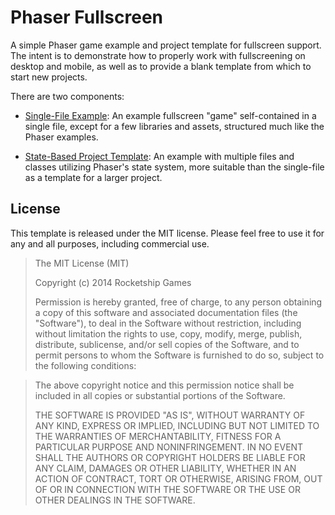 # Phaser Fullscreen

A simple Phaser game example and project template for fullscreen
support.  The intent is to demonstrate how to properly work with
fullscreening on desktop and mobile, as well as to provide a blank
template from which to start new projects.

There are two components:

 * [Single-File Example](html/singlefile.html): An example fullscreen
   "game" self-contained in a single file, except for a few libraries
   and assets, structured much like the Phaser examples.

 * [State-Based Project Template](html/index.html): An example with
   multiple files and classes utilizing Phaser's state system, more
   suitable than the single-file as a template for a larger project.

## License

This template is released under the MIT license.  Please feel free to
use it for any and all purposes, including commercial use.

> The MIT License (MIT)
> 
> Copyright (c) 2014 Rocketship Games
> 
> Permission is hereby granted, free of charge, to any person obtaining
> a copy of this software and associated documentation files (the
> "Software"), to deal in the Software without restriction, including
> without limitation the rights to use, copy, modify, merge, publish,
> distribute, sublicense, and/or sell copies of the Software, and to
> permit persons to whom the Software is furnished to do so, subject to
> the following conditions:

> The above copyright notice and this permission notice shall be
> included in all copies or substantial portions of the Software.
> 
> THE SOFTWARE IS PROVIDED "AS IS", WITHOUT WARRANTY OF ANY KIND,
> EXPRESS OR IMPLIED, INCLUDING BUT NOT LIMITED TO THE WARRANTIES OF
> MERCHANTABILITY, FITNESS FOR A PARTICULAR PURPOSE AND
> NONINFRINGEMENT. IN NO EVENT SHALL THE AUTHORS OR COPYRIGHT HOLDERS BE
> LIABLE FOR ANY CLAIM, DAMAGES OR OTHER LIABILITY, WHETHER IN AN ACTION
> OF CONTRACT, TORT OR OTHERWISE, ARISING FROM, OUT OF OR IN CONNECTION
> WITH THE SOFTWARE OR THE USE OR OTHER DEALINGS IN THE SOFTWARE.
